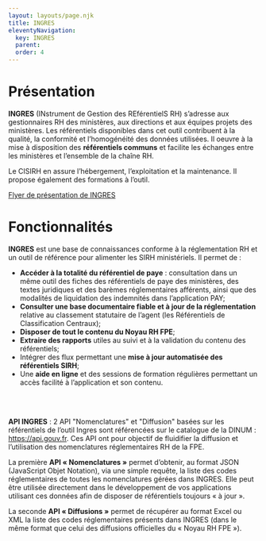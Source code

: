 ```yaml
---
layout: layouts/page.njk
title: INGRES
eleventyNavigation:
  key: INGRES
  parent:
  order: 4
---
```


# Présentation
**INGRES** (INstrument de Gestion des REférentielS RH) s’adresse aux gestionnaires RH des ministères, aux directions et aux équipes projets des ministères. Les référentiels disponibles dans cet outil contribuent à la qualité, la conformité et l’homogénéité des données utilisées. Il oeuvre à la mise à disposition des **référentiels communs** et facilite les échanges entre les ministères et l’ensemble de la chaîne RH.

Le CISIRH en assure l’hébergement, l’exploitation et la maintenance. Il propose également des formations à l’outil.

[Flyer de présentation de INGRES](/files/flyer_ingres.pdf)

# Fonctionnalités
**INGRES** est une base de connaissances conforme à la réglementation RH et un outil de référence pour alimenter les SIRH ministériels. Il permet de :

- **Accéder à la totalité du référentiel de paye** : consultation dans un même outil des fiches des référentiels de paye des ministères, des textes juridiques et des barèmes réglementaires afférents, ainsi que des modalités de liquidation des indemnités dans l’application PAY;
- **Consulter une base documentaire fiable et à jour de la réglementation** relative au classement statutaire de l’agent (les Référentiels de Classification Centraux);
- **Disposer de tout le contenu du Noyau RH FPE**;
- **Extraire des rapports** utiles au suivi et à la validation du contenu des référentiels;
- Intégrer des flux permettant une **mise à jour automatisée des référentiels SIRH**;
- Une **aide en ligne** et des sessions de formation régulières permettant un accès facilité à l’application et son contenu.
<br>
<br>

**API INGRES** : 2 API "Nomenclatures" et "Diffusion" basées sur les référentiels de l’outil Ingres sont référencées sur le catalogue de la DINUM : https://api.gouv.fr. Ces API ont pour objectif de fluidifier la diffusion et l’utilisation des nomenclatures réglementaires RH de la FPE.

La première **API « Nomenclatures »** permet d’obtenir, au format JSON (JavaScript Objet Notation), via une simple requête, la liste des codes réglementaires de toutes les nomenclatures gérées dans INGRES. Elle peut être utilisée directement dans le développement de vos applications utilisant ces données afin de disposer de référentiels toujours « à jour ». 

La  seconde **API « Diffusions »** permet de récupérer au format Excel ou XML la liste des codes réglementaires présents dans INGRES (dans le même format que celui des diffusions officielles du « Noyau RH FPE »).
